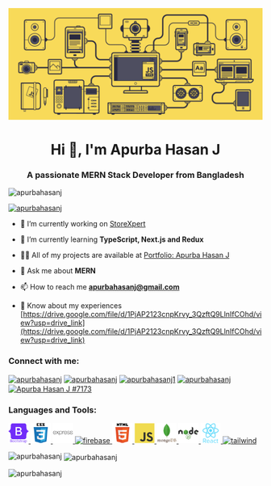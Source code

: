 ![GIF](/e36ec678-7984-4cdd-8e4c-a3932772ff8e.gif)

<h1 align="center">Hi 👋, I'm Apurba Hasan J</h1>
<h3 align="center">A passionate MERN Stack Developer from Bangladesh</h3>



<p align="left"> <img src="https://komarev.com/ghpvc/?username=apurbahasanj&label=Profile%20views&color=0e75b6&style=flat" alt="apurbahasanj" /> </p>

<p align="left"> <a href="https://github.com/ryo-ma/github-profile-trophy"><img src="https://github-profile-trophy.vercel.app/?username=apurbahasanj" alt="apurbahasanj" /></a> </p>

- 🔭 I’m currently working on [StoreXpert](https://store-xpert.netlify.app/)

- 🌱 I’m currently learning **TypeScript, Next.js and Redux**

- 👨‍💻 All of my projects are available at [Portfolio: Apurba Hasan J](https://apurbahasanj.netlify.app/)

- 💬 Ask me about **MERN**

- 📫 How to reach me **apurbahasanj@gmail.com**

- 📄 Know about my experiences [https://drive.google.com/file/d/1PjAP2123cnpKrvy_3QzftQ9LlnIfCOhd/view?usp=drive_link](https://drive.google.com/file/d/1PjAP2123cnpKrvy_3QzftQ9LlnIfCOhd/view?usp=drive_link)

<h3 align="left">Connect with me:</h3>
<p align="left">
<a href="https://twitter.com/apurbahasanj" target="blank"><img align="center" src="https://raw.githubusercontent.com/rahuldkjain/github-profile-readme-generator/master/src/images/icons/Social/twitter.svg" alt="apurbahasanj" height="30" width="40" /></a>
<a href="https://linkedin.com/in/apurbahasanj" target="blank"><img align="center" src="https://raw.githubusercontent.com/rahuldkjain/github-profile-readme-generator/master/src/images/icons/Social/linked-in-alt.svg" alt="apurbahasanj" height="30" width="40" /></a>
<a href="https://fb.com/apurbahasanj1" target="blank"><img align="center" src="https://raw.githubusercontent.com/rahuldkjain/github-profile-readme-generator/master/src/images/icons/Social/facebook.svg" alt="apurbahasanj1" height="30" width="40" /></a>
<a href="https://instagram.com/apurbahasanj" target="blank"><img align="center" src="https://raw.githubusercontent.com/rahuldkjain/github-profile-readme-generator/master/src/images/icons/Social/instagram.svg" alt="apurbahasanj" height="30" width="40" /></a>
<a href="https://discord.gg/Apurba Hasan J #7173" target="blank"><img align="center" src="https://raw.githubusercontent.com/rahuldkjain/github-profile-readme-generator/master/src/images/icons/Social/discord.svg" alt="Apurba Hasan J #7173" height="30" width="40" /></a>
</p>

<h3 align="left">Languages and Tools:</h3>
<p align="left"> <a href="https://getbootstrap.com" target="_blank" rel="noreferrer"> <img src="https://raw.githubusercontent.com/devicons/devicon/master/icons/bootstrap/bootstrap-plain-wordmark.svg" alt="bootstrap" width="40" height="40"/> </a> <a href="https://www.w3schools.com/css/" target="_blank" rel="noreferrer"> <img src="https://raw.githubusercontent.com/devicons/devicon/master/icons/css3/css3-original-wordmark.svg" alt="css3" width="40" height="40"/> </a> <a href="https://expressjs.com" target="_blank" rel="noreferrer"> <img src="https://raw.githubusercontent.com/devicons/devicon/master/icons/express/express-original-wordmark.svg" alt="express" width="40" height="40"/> </a> <a href="https://firebase.google.com/" target="_blank" rel="noreferrer"> <img src="https://www.vectorlogo.zone/logos/firebase/firebase-icon.svg" alt="firebase" width="40" height="40"/> </a> <a href="https://www.w3.org/html/" target="_blank" rel="noreferrer"> <img src="https://raw.githubusercontent.com/devicons/devicon/master/icons/html5/html5-original-wordmark.svg" alt="html5" width="40" height="40"/> </a> <a href="https://developer.mozilla.org/en-US/docs/Web/JavaScript" target="_blank" rel="noreferrer"> <img src="https://raw.githubusercontent.com/devicons/devicon/master/icons/javascript/javascript-original.svg" alt="javascript" width="40" height="40"/> </a> <a href="https://www.mongodb.com/" target="_blank" rel="noreferrer"> <img src="https://raw.githubusercontent.com/devicons/devicon/master/icons/mongodb/mongodb-original-wordmark.svg" alt="mongodb" width="40" height="40"/> </a> <a href="https://nodejs.org" target="_blank" rel="noreferrer"> <img src="https://raw.githubusercontent.com/devicons/devicon/master/icons/nodejs/nodejs-original-wordmark.svg" alt="nodejs" width="40" height="40"/> </a> <a href="https://reactjs.org/" target="_blank" rel="noreferrer"> <img src="https://raw.githubusercontent.com/devicons/devicon/master/icons/react/react-original-wordmark.svg" alt="react" width="40" height="40"/> </a> <a href="https://tailwindcss.com/" target="_blank" rel="noreferrer"> <img src="https://www.vectorlogo.zone/logos/tailwindcss/tailwindcss-icon.svg" alt="tailwind" width="40" height="40"/> </a> </p>

<p><img align="left" src="https://github-readme-stats.vercel.app/api/top-langs?username=apurbahasanj&show_icons=true&locale=en&layout=compact" alt="apurbahasanj" /></p>

<p>&nbsp;<img align="center" src="https://github-readme-stats.vercel.app/api?username=apurbahasanj&show_icons=true&locale=en" alt="apurbahasanj" /></p>

<p><img align="center" src="https://github-readme-streak-stats.herokuapp.com/?user=apurbahasanj&" alt="apurbahasanj" /></p>

